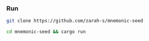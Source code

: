 ### Run

```bash
git clone https://github.com/zarah-s/mnemonic-seed
```

```bash
cd mnemonic-seed && cargo run
```
